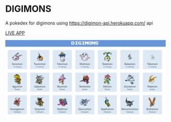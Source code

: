 # DIGIMONS

A pokedex for digimons using https://digimon-api.herokuapp.com/ api

[LIVE APP](https://haksa6.github.io/digimondex/)

![Screenshot](digimons.png)